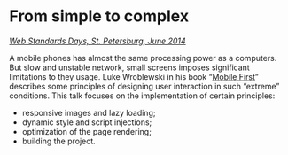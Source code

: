 # From simple to complex

*[Web Standards Days, St. Petersburg, June 2014](http://webstandardsdays.ru/2014/06/28/)*

A mobile phones has almost the same processing power as a computers. But slow and unstable network, small screens imposes significant limitations to they usage. Luke Wroblewski in his book “[Mobile First](http://www.abookapart.com/products/mobile-first)” describes some principles of designing user interaction in such “extreme” conditions. This talk focuses on the implementation of certain principles:

* responsive images and lazy loading;
* dynamic style and script injections;
* optimization of the page rendering;
* building the project.
